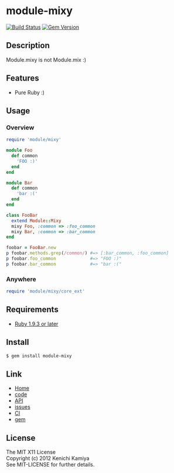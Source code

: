 module-mixy
===========

[![Build Status](https://secure.travis-ci.org/kachick/module-mixy.png)](http://travis-ci.org/kachick/module-mixy)
[![Gem Version](https://badge.fury.io/rb/module-mixy.png)](http://badge.fury.io/rb/module-mixy)

Description
-----------

Module.mixy is not Module.mix :)

Features
--------

* Pure Ruby :)

Usage
-----

### Overview

```ruby
require 'module/mixy'

module Foo
  def common
    'FOO :)'
  end
end

module Bar
  def common
    'bar :('
  end
end

class FooBar
  extend Module::Mixy
  mixy Foo, :common => :foo_common
  mixy Bar, :common => :bar_common
end

foobar = FooBar.new
p foobar.methods.grep(/common/) #=> [:bar_common, :foo_common]
p foobar.foo_common             #=> "FOO :)"
p foobar.bar_common             #=> "bar :("
```

### Anywhere

```ruby
require 'module/mixy/core_ext'
```

Requirements
-------------

* [Ruby 1.9.3 or later](http://travis-ci.org/#!/kachick/module-mixy)

Install
-------

```bash
$ gem install module-mixy
```

Link
----

* [Home](http://kachick.github.com/module-mixy)
* [code](https://github.com/kachick/module-mixy)
* [API](http://kachick.github.com/module-mixy/yard/frames.html)
* [issues](https://github.com/kachick/module-mixy/issues)
* [CI](http://travis-ci.org/#!/kachick/module-mixy)
* [gem](https://rubygems.org/gems/module-mixy)

License
--------

The MIT X11 License  
Copyright (c) 2012 Kenichi Kamiya  
See MIT-LICENSE for further details.

